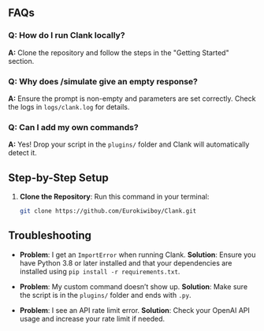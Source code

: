 ## FAQs
### Q: How do I run Clank locally?
**A:** Clone the repository and follow the steps in the "Getting Started" section.

### Q: Why does /simulate give an empty response?
**A:** Ensure the prompt is non-empty and parameters are set correctly. Check the logs in `logs/clank.log` for details.

### Q: Can I add my own commands?
**A:** Yes! Drop your script in the `plugins/` folder and Clank will automatically detect it.

## Step-by-Step Setup
1. **Clone the Repository**:
   Run this command in your terminal:
   ```bash
   git clone https://github.com/Eurokiwiboy/Clank.git
## Troubleshooting
- **Problem**: I get an `ImportError` when running Clank.
  **Solution**: Ensure you have Python 3.8 or later installed and that your dependencies are installed using `pip install -r requirements.txt`.

- **Problem**: My custom command doesn’t show up.
  **Solution**: Make sure the script is in the `plugins/` folder and ends with `.py`.

- **Problem**: I see an API rate limit error.
  **Solution**: Check your OpenAI API usage and increase your rate limit if needed.
